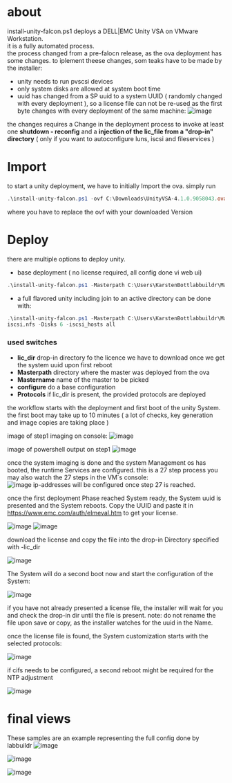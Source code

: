 # about

install-unity-falcon.ps1 deploys a DELL|EMC Unity VSA on VMware Workstation.  
it is a fully automated process.  
the process changed from a pre-falocn release, as the ova deployment has some changes. to iplement theese changes, som teaks have to be made by the installer:    

* unity needs to run pvscsi devices
* only system disks are allowed at system boot time
* uuid has changed from a SP uuid to a system UUID ( randomly changed with every deployment ), so a license file can not be re-used as the first byte changes with every deployment of the same machine:
![image](https://cloud.githubusercontent.com/assets/8255007/24233381/28992642-0f92-11e7-9cf5-45e759324d33.png)

the changes requires a Change in the deployment process to invoke at least one **shutdown - reconfig** and a **injection of the lic_file from a "drop-in" directory** ( only if you want to autoconfigure luns, iscsi and fileservices )

# Import   
to start a unity deployment, we have to initially Import the ova. simply run    

```Powershell
.\install-unity-falcon.ps1 -ovf C:\Downloads\UnityVSA-4.1.0.9058043.ova  
```

where you have to replace the ovf with your downloaded Version

# Deploy

there are multiple options to deploy unity.  

* base deployment ( no license required, all config done vi web ui)

````Powershell
.\install-unity-falcon.ps1 -Masterpath C:\Users\KarstenBottlabbuildr\Master.labbuildr -Mastername UnityVSA-4.1.1* -configure -Defaults 
````
* a full flavored unity including join to an active directory can be done with: 

````Powershell
.\install-unity-falcon.ps1 -Masterpath C:\Users\KarstenBottlabbuildr\Master.labbuildr -Mastername UnityVSA-4.1.1* -configure -Defaults -lic_dir C:\labbuildr2017\ -Protocols cifs,
iscsi,nfs -Disks 6 -iscsi_hosts all
````

### used switches
* **lic_dir**  drop-in directory fo the licence we have to download once we get the system uuid upon first reboot
* **Masterpath** directory where the master was deployed from the ova  
* **Mastername** name of the master to be picked
* **configure** do a base configuration
* **Protocols** if lic_dir is present, the provided protocols are deployed

the workflow starts with the deployment and first boot of the unity System.
the first boot may take up to 10 minutes ( a lot of checks, key generation and image copies are taking place )

image of step1 imaging on console:
![image](https://cloud.githubusercontent.com/assets/8255007/24233063/e5886bd0-0f8f-11e7-932a-948687105842.png)

image of powershell output on step1
![image](https://cloud.githubusercontent.com/assets/8255007/24214548/24c009b6-0f36-11e7-9fa0-9956beee042f.png)

once the system imaging is done and the system Management os has booted, the runtime Services are configured.
this is a 27 step process
you may also watch the 27 steps in the VM´s console:   
![image](https://cloud.githubusercontent.com/assets/8255007/24215091/f09b74de-0f37-11e7-981d-a6cbf7a21832.png)
ip-addresses will be configured once step 27 is reached.


once the first deployment Phase reached System ready, the System uuid is presented and the System reboots. Copy the UUID and paste it in https://www.emc.com/auth/elmeval.htm to get your license.


![image](https://cloud.githubusercontent.com/assets/8255007/24215489/37da7132-0f39-11e7-9aff-7cb933466957.png)
![image](https://cloud.githubusercontent.com/assets/8255007/24215511/4f5b50c4-0f39-11e7-8f7a-c5c4d6263b80.png)

 download the license and copy the file into the drop-in Directory specified with -lic_dir

![image](https://cloud.githubusercontent.com/assets/8255007/24215553/6f53b2c2-0f39-11e7-8d16-c1fd9344fa9b.png)

The System will do a second boot now and start the configuration of the System:

![image](https://cloud.githubusercontent.com/assets/8255007/24215815/42a05a86-0f3a-11e7-88a2-0fab488965eb.png)  

if you have not already presented a license file, the installer will wait for you and check the drop-in dir until the file is present. note: do not rename the file upon save or copy, as the installer watches for the uuid in the Name.

once the license file is found, the System customization starts with the selected protocols:

![image](https://cloud.githubusercontent.com/assets/8255007/24215875/820386e4-0f3a-11e7-8686-d298f4f50227.png)  

if cifs needs to be configured, a second reboot might be required for the NTP adjustment

![image](https://cloud.githubusercontent.com/assets/8255007/24236851/fa3d5d38-0fa3-11e7-9ec8-27425115529c.png)

# final views 
These samples are an example representing the full config done by labbuildr 
![image](https://cloud.githubusercontent.com/assets/8255007/24232876/4c6b0788-0f8e-11e7-808e-4118af2f38be.png)

![image](https://cloud.githubusercontent.com/assets/8255007/24236899/3fe076fe-0fa4-11e7-998c-ff497bf1fbfa.png)

![image](https://cloud.githubusercontent.com/assets/8255007/24236918/5eb5ef64-0fa4-11e7-9753-6ccde94b8a07.png)

















